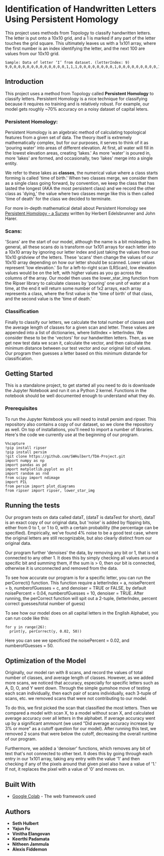 # Identification of Handwritten Letters Using Persistent Homology

This project uses methods from Topology to classify handwritten letters. The letter is put onto a 10x10 grid, and a 1 is marked if any part of the letter touches the grid square. This ultimately leaves us with a 1x101 array, where the first number is an index identifying the letter, and the next 100 are values from our 10x10 grid.

```
Sample: Data of letter ‘I’ from dataset. (letterIndex: 9)
9,0,0,0,0,0,0,0,0,0,0,0,0,0,1,1,1,0,0,0,0,0,0,0,0,1,0,0,0,0,0,0,0,0,0,1,0,0,0,0,0,0,0,0,0,1,0,0,0,0,0,0,0,0,0,1,0,0,0,0,0,0,0,0,0,1,0,0,0,0,0,0,0,0,0,1,0,0,0,0,0,0,0,0,1,1,1,0,0,0,0,0,0,0,0,0,0,0,0,0,0
```

## Introduction
This project uses a method from Topology called **Persistent Homology** to classify letters. Persistent Homology is a nice technique for classifying because it requires no training and is relatively robust. For example, our model gets roughly ~70% accuracy on a noisy dataset of capital leters.

### Persistent Homology:
Persistent Homology is an algebraic method of calculating topological features from a given set of data. The theory itself is extremely mathematically complex, but for our purposes, it serves to think of it as 'pouring water' into areas of different elevation. At first, all water will fill in the lowest elevation areas, creating 'lakes.' As more 'water' is poured in, more 'lakes' are formed, and occasionally, two 'lakes' merge into a single entity.

We refer to these lakes as **classes**, the numerical value where a class starts forming is called 'time of birth.' When two classes merge, we consider them as a single class going forward, by convention, we keep the class that has lasted the longest (AKA the most persistent class) and we record the other class as 'dying,' the value where two classes merge like this is then called 'time of death' for the class we decided to terminate.

For more in-depth mathematical detail about Persistent Homology see [Persistent Homology - a Survey](https://www.maths.ed.ac.uk/~v1ranick/papers/edelhare.pdf) written by Herbert Edelsbrunner and John Harer.

### Scans:
'Scans' are the start of our model, although the name is a bit misleading. In general, all these scans do is transform our 1x101 arrays for each letter into a 10x10 array by ignoring our letter index and just taking the values from our 10x10 gridview of the letters. These 'scans' then change the values of our 10x10 array depending on how our letter should be scanned. Lower values represent 'low elevation.' So for a left-to-right scan (LRScan), low elevation values would be on the left, with higher values as you go across the columns of the array. Our model then uses the lower_star_img function from the Ripser library to calculate classes by 'pouring' one unit of water at a time, at the end it will return some number of 1x2 arrays, each array represents a class, where the first value is the 'time of birth' of that class, and the second value is the 'time of death.'

### Classification
Finally to classify our letters, we calculate the total number of classes and the average length of classes for a given scan and letter. These values are appended into a list of dictionaries, where listIndex = letterIndex. We consider these to be the 'vectors' for our handwritten letters. Then, as we get new test data we scan it, calculate the vector, and then calculate the minimum distance between our test vector and our original list of values. Our program then guesses a letter based on this minimum distande for classification.

## Getting Started

This is a standalone project, to get started all you need to do is downloade the Jupyter Notebook and run it on a Python 2 kernel. Functions in the notebook should be well documented enough to understand what they do.

### Prerequisites

To run the Jupyter Notebook you will need to install persim and ripser. This repository also contains a copy of our dataset, so we clone the repository as well. On top of installations, you'll need to import a number of libraries. Here's the code we currently use at the beginning of our program.

```
%%capture
!pip install ripser
!pip install persim
!git clone https://github.com/SWHulbert/TDA-Project.git
import numpy as np
import pandas as pd
import matplotlib.pyplot as plt
import random as rnd
from scipy import ndimage
import PIL
from persim import plot_diagrams
from ripser import ripser, lower_star_img
```

## Running the tests

Our program tests on data called dataT, (dataT is dataTest for short), dataT is an exact copy of our original data, but 'noise' is added by flipping bits, either from 0 to 1, or 1 to 0, with a certain probability (the percentage can be specified). Empirically, we've found 4% noise to be a good test case, where the original letters are still recognizable, but also clearly distinct from our original data.

Our program further 'denoises' the data, by removing any bit or 1, that is not connected to any other 1. It does this by simply checking all values around a specific bit and summing them, if the sum is > 0, then our bit is connected, otherwise it is unconnected and removed from the data.

To see how accurate our program is for a specific letter, you can run the perCorrect() function. This function require a letterIndex = a, noisePercent = b, numberofGuesses = c, and denoiser = TRUE or FALSE, by default noisePercent = 0.04, numberofGuesses = 10, denoiser = TRUE. After running, the perCorrect function will spit out a 2-tuple, (letterIndex, percent correct guesses/total number of guess)

To see how our model does on all capital letters in the English Alphabet, you can run code like this:

```
for y in range(26):
  print(y, perCorrect(y, 0.02, 50))
```

Here you can see we specificed the noisePercent = 0.02, and numberofGuesses = 50.

## Optimization of the Model

Originally, our model ran with 8 scans, and record the values of total number of classes, and average length of classes. However, as we added more scans, we noticed that accuracy, especially for specific letters such as A, D, O, and Y went down. Through the simple gumshoe move of testing each scan individually, then each pair of scans individually, each 3-tuple of scans, etc. we removed scans that were not contributing to our model.

To do this, we first picked the scan that classified the most letters. Then we compared a model with scan X, to a model without scan X, and calculated average accuracy over all letters in the alphabet. If average accuracy went up by a significant ammount (we used "Did average accuracy increase by 3% or more" as a cutoff question for our model). After running this test, we removed 2 scans that were below the cutoff, decreasing the overall runtime of our program.

Furthermore, we added a 'denoiser' functions, which removes any bit of text that's not connected to other text. It does this by going through each entry in our 1x101 array, taking any entry with the value '1' and then checking if any of the pixels around  that given pixel also have a value of '1.' If not, it replaces the pixel with a value of '0' and moves on.

## Built With

* [Google Colab](https://colab.research.google.com/notebooks/welcome.ipynb) - The web framework used

## Authors

* **Seth Hulbert**
* **Yajun Fu**
* **Vinitha Elangovan**
* **Keerthi Padamata**
* **Nitheen Jammula**
* **Alexis Fiddemon**
